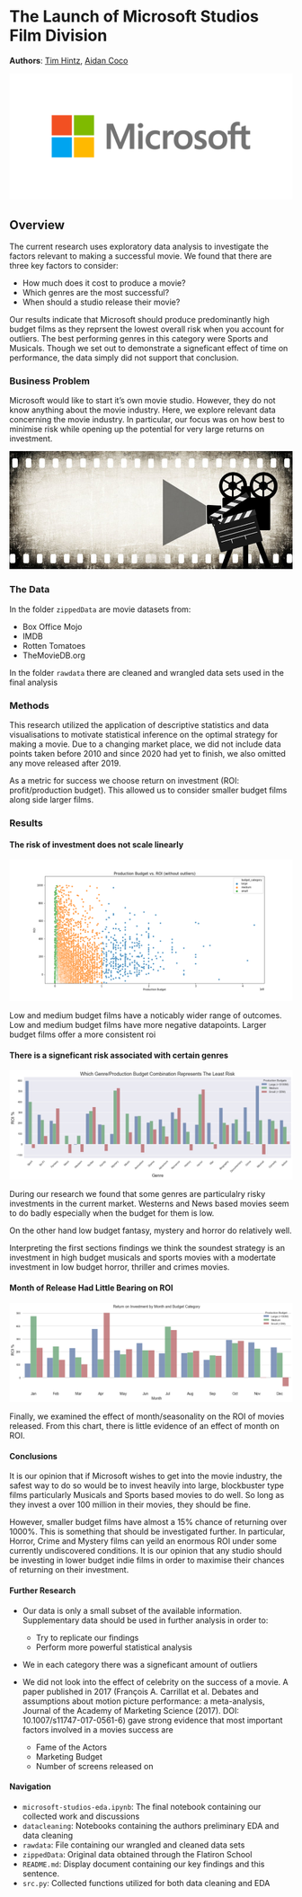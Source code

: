 # The Launch of Microsoft Studios Film Division
**Authors**: [Tim Hintz](mailto:tjhintz@gmail.com), [Aidan Coco](aidancoco@gmail.com)

![img](./images/microsoft_logo.png)

## Overview

The current research uses exploratory data analysis to investigate the factors relevant to making a successful movie. We found that there are three key factors to consider:
- How much does it cost to produce a movie?
- Which genres are the most successful?
- When should a studio release their movie?

Our results indicate that Microsoft should produce predominantly high budget films as they reprsent the lowest overall risk when you account for outliers. The best performing genres in this category were Sports and Musicals. Though we set out to demonstrate a signeficant effect of time on performance, the data simply did not support that conclusion. 

### Business Problem

Microsoft would like to start it’s own movie studio. However, they do not know anything about the movie industry. Here, we explore relevant data concerning the movie industry. In particular, our focus was on how best to minimise risk while opening up the potential for very large returns on investment. 

![img](./images/minimalistfilm.jpg)

### The Data

In the folder `zippedData` are movie datasets from:

* Box Office Mojo
* IMDB
* Rotten Tomatoes
* TheMovieDB.org

In the folder `rawdata` there are cleaned and wrangled data sets used in the final analysis

### Methods

This research utilized the application of descriptive statistics and data visualisations to motivate statistical inference on the optimal strategy for making a movie. Due to a changing market place, we did not include data points taken before 2010 and since 2020 had yet to finish, we also omitted any move released after 2019.

As a metric for success we choose return on investment (ROI: profit/production budget). This allowed us to consider smaller budget films along side larger films.


### Results

#### The risk of investment does not scale linearly
![img](./images/production-budget-roi.png )

Low and medium budget films have a noticably wider range of outcomes. Low and medium budget films have more negative datapoints. Larger budget films offer a more consistent roi

#### There is a signeficant risk associated with certain genres
![img](./images/genre-roi-budget.png)

During our research we found that some genres are particulalry risky investments in the current market. Westerns and News based movies seem to do badly especially when the budget for them is low. 

On the other hand low budget fantasy, mystery and horror do relatively well. 

Interpreting the first sections findings we think the soundest strategy is an investment in high budget musicals and sports movies with a modertate investment in low budget horror, thriller and crimes movies.
#### Month of Release Had Little Bearing on ROI
![img](./images/month-roi-budget.png)

Finally, we examined the effect of month/seasonality on the ROI of movies released. From this chart, there is little evidence of an effect of month on ROI.


#### Conclusions

It is our opinion that if Microsoft wishes to get into the movie industry, the safest way to do so would be to invest heavily into large, blockbuster type films particularly Musicals and Sports based movies to do well. So long as they invest a over 100 million in their movies, they should be fine.

However, smaller budget films have almost a 15% chance of returning over 1000%. This is something that should be investigated further. In particular, Horror, Crime and Mystery films can yeild an enormous ROI under some currently undiscovered conditions. It is our opinion that any studio should be investing in lower budget indie films in order to maximise their chances of returning on their investment.

#### Further Research

- Our data is only a small subset of the available information. Supplementary data should be used in further analysis in order to: 
    - Try to replicate our findings
    - Perform more powerful statistical analysis


- We in each category there was a signeficant amount of outliers

- We did not look into the effect of celebrity on the success of a movie. A paper published in 2017 (François A. Carrillat et al. Debates and assumptions about motion picture performance: a meta-analysis, Journal of the Academy of Marketing Science (2017). DOI: 10.1007/s11747-017-0561-6) gave strong evidence that most important factors involved in a movies success are
    - Fame of the Actors
    - Marketing Budget
    - Number of screens released on


#### Navigation
- `microsoft-studios-eda.ipynb`: The final notebook containing our collected work and discussions
- `datacleaning`: Notebooks containing the authors preliminary EDA and data cleaning
- `rawdata`: File containing our wrangled and cleaned data sets
- `zippedData`: Original data obtained through the Flatiron School
- `README.md`: Display document containing our key findings and this sentence.
- `src.py`: Collected functions utilized for both data cleaning and EDA

